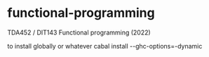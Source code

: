 # functional-programming
TDA452 / DIT143 Functional programming (2022)

to install globally or whatever
cabal install --ghc-options=-dynamic <package>
